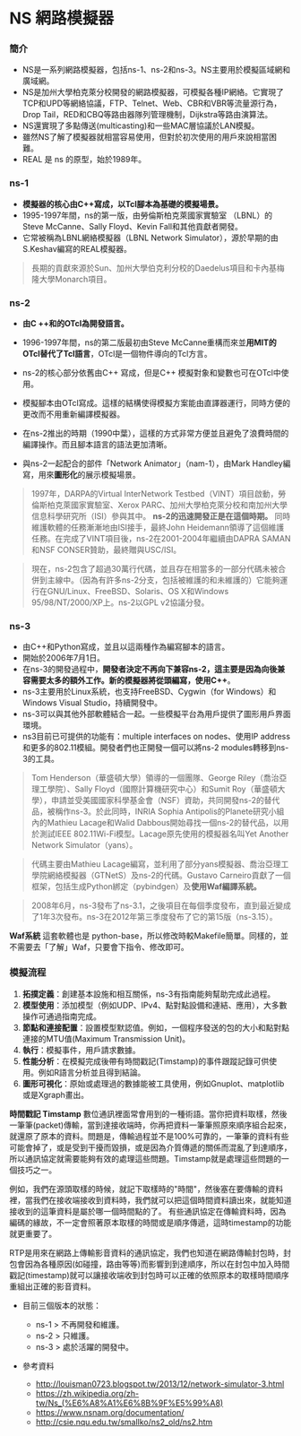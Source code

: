 # NS 網路模擬器

### 簡介
- NS是一系列網路模擬器，包括ns-1、ns-2和ns-3。NS主要用於模擬區域網和廣域網。
- NS是加州大學柏克萊分校開發的網路模擬器，可模擬各種IP網絡。它實現了TCP和UPD等網絡協議，FTP、Telnet、Web、CBR和VBR等流量源行為，Drop Tail，RED和CBQ等路由器隊列管理機制，Dijkstra等路由演算法。
- NS還實現了多點傳送(multicasting)和一些MAC層協議於LAN模擬。
- 雖然NS了解了模擬器就相當容易使用，但對於初次使用的用戶來說相當困難。
- REAL 是 ns 的原型，始於1989年。

### ns-1
- **模擬器的核心由C++寫成，以Tcl腳本為基礎的模擬場景。**
- 1995-1997年間，ns的第一版，由勞倫斯柏克萊國家實驗室 （LBNL）的Steve McCanne、Sally Floyd、Kevin Fall和其他貢獻者開發。
- 它常被稱為LBNL網絡模擬器（LBNL Network Simulator），源於早期的由S.Keshav編寫的REAL模擬器。

> 長期的貢獻來源於Sun、加州大學伯克利分校的Daedelus項目和卡內基梅隆大學Monarch項目。

### ns-2
- **由C ++和的OTcl為開發語言。**

- 1996-1997年間，ns的第二版最初由Steve McCanne重構而來並**用MIT的OTcl替代了Tcl語言**，OTcl是一個物件導向的Tcl方言。
- ns-2的核心部分依舊由C++ 寫成，但是C++ 模擬對象和變數也可在OTcl中使用。
- 模擬腳本由OTcl寫成。這樣的結構使得模擬方案能由直譯器運行，同時方便的更改而不用重新編譯模擬器。
- 在ns-2推出的時期（1990中葉），這樣的方式非常方便並且避免了浪費時間的編譯操作。而且腳本語言的語法更加清晰。
- 與ns-2一起配合的部件「Network Animator」（nam-1），由Mark Handley編寫，用來**圖形化**的展示模擬場景。

> 1997年，DARPA的Virtual InterNetwork Testbed（VINT）項目啟動，勞倫斯柏克萊國家實驗室、Xerox PARC、加州大學柏克萊分校和南加州大學信息科學研究所（ISI）參與其中。 **ns-2的迅速開發正是在這個時期。** 同時維護軟體的任務漸漸地由ISI接手，最終John Heidemann領導了這個維護任務。在完成了VINT項目後，ns-2在2001-2004年繼續由DAPRA SAMAN和NSF CONSER贊助，最終贈與USC/ISI。

> 現在，ns-2包含了超過30萬行代碼，並且存在相當多的一部分代碼未被合併到主線中。（因為有許多ns-2分支，包括被維護的和未維護的）它能夠運行在GNU/Linux、FreeBSD、Solaris、OS X和Windows 95/98/NT/2000/XP上。ns-2以GPL v2協議分發。

### ns-3
- 由C++和Python寫成，並且以這兩種作為編寫腳本的語言。
- 開始於2006年7月1日。
- 在ns-3的開發過程中，**開發者決定不再向下兼容ns-2，這主要是因為向後兼容需要太多的額外工作。新的模擬器將從頭編寫，使用C++**。
- ns-3主要用於Linux系統，也支持FreeBSD、Cygwin（for Windows）和Windows Visual Studio，持續開發中。
- ns-3可以與其他外部軟體結合一起。一些模擬平台為用戶提供了圖形用戶界面環境。
- ns3目前已可提供的功能有：multiple interfaces on nodes、使用IP address和更多的802.11模組。開發者們也正開發一個可以將ns-2 modules轉移到ns-3的工具。

> Tom Henderson（華盛頓大學）領導的一個團隊、George Riley（喬治亞理工學院）、Sally Floyd（國際計算機研究中心）和Sumit Roy（華盛頓大學），申請並受美國國家科學基金會（NSF）資助，共同開發ns-2的替代品，被稱作ns-3。於此同時，INRIA Sophia Antipolis的Planete研究小組內的Mathieu Lacage和Walid Dabbous開始尋找一個ns-2的替代品，以用於測試IEEE 802.11Wi-Fi模型。Lacage原先使用的模擬器名叫Yet Another Network Simulator（yans）。

> 代碼主要由Mathieu Lacage編寫，並利用了部分yans模擬器、喬治亞理工學院網絡模擬器（GTNetS）及ns-2的代碼。Gustavo Carneiro貢獻了一個框架，包括生成Python綁定（pybindgen）及**使用Waf編譯系統。**

>2008年6月，ns-3發布了ns-3.1，之後項目在每個季度發布，直到最近變成了1年3次發布。ns-3在2012年第三季度發布了它的第15版（ns-3.15）。

**Waf系統**
這套軟體也是 python-base，所以修改時較Makefile簡單。同樣的，並不需要去「了解」Waf，只要會下指令、修改即可。


### 模擬流程
1. **拓撲定義**：創建基本設施和相互關係，ns-3有指南能夠幫助完成此過程。
2. **模型使用**：添加模型（例如UDP、IPv4、點對點設備和連結、應用），大多數操作可通過指南完成。
3. **節點和連接配置**：設置模型默認值。例如，一個程序發送的包的大小和點對點連接的MTU值(Maximum Transmission Unit)。
4. **執行**：模擬事件，用戶請求數據。
5. **性能分析**：在模擬完成後帶有時間戳記(Timstamp)的事件跟蹤記錄可供使用。例如R語言分析並且得到結論。
6. **圖形可視化**：原始或處理過的數據能被工具使用，例如Gnuplot、matplotlib或是Xgraph畫出。


**時間戳記 Timstamp**
數位通訊裡面常會用到的一種術語。當你把資料取樣，然後一筆筆(packet)傳輸，當到達接收端時，你再把資料一筆筆照原來順序組合起來，就還原了原本的資料。問題是，傳輸過程並不是100%可靠的，一筆筆的資料有些可能會掉了，或是受到干擾而毀損，或是因為介質傳遞的關係而混亂了到達順序，所以通訊協定就需要能夠有效的處理這些問題。Timstamp就是處理這些問題的一個技巧之一。

例如，我們在源頭取樣的時候，就記下取樣時的"時間"，然後塞在要傳輸的資料裡，當我們在接收端接收到資料時，我們就可以把這個時間資料讀出來，就能知道接收到的這筆資料是屬於哪一個時間點的了。
有些通訊協定在傳輸資料時，因為編碼的緣故，不一定會照著原本取樣的時間或是順序傳遞，這時timestamp的功能就更重要了。

RTP是用來在網路上傳輸影音資料的通訊協定，我們也知道在網路傳輸封包時，封包會因為各種原因(如碰撞，路由等等)而影響到到達順序，所以在封包中加入時間戳記(timestamp)就可以讓接收端收到封包時可以正確的依照原本的取樣時間順序重組出正確的影音資料。




- 目前三個版本的狀態：
  - ns-1 > 不再開發和維護。
  - ns-2 > 只維護。
  - ns-3 > 處於活躍的開發中。



- 參考資料 
  - http://louisman0723.blogspot.tw/2013/12/network-simulator-3.html
  - https://zh.wikipedia.org/zh-tw/Ns_(%E6%A8%A1%E6%8B%9F%E5%99%A8)
  - https://www.nsnam.org/documentation/
  - http://csie.nqu.edu.tw/smallko/ns2_old/ns2.htm
